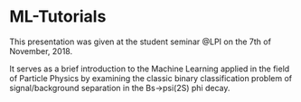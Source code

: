 # ML-Tutorials
This presentation was given at the student seminar @LPI on the 7th of November, 2018.

It serves as a brief introduction to the Machine Learning applied in the field of Particle Physics by examining the classic binary classification problem of signal/background separation in the Bs->psi(2S) phi decay.
